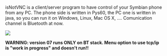 isNotVNC is a client/server program to have control of your Symbian phone from any PC. The phone side is written in Pys60, the PC one is written in java, so you can run it on Windows, Linux, Mac OS X, ....
Comunication channel is Bluetooth at now.


[![](https://www.paypal.com/en_US/i/btn/x-click-but21.gif)](https://www.paypal.com/cgi-bin/webscr?cmd=_donations&business=7T8KN6DQS9STG&lc=GB&item_name=sviluppo&item_number=isnotvnc&currency_code=EUR&bn=PP%2dDonationsBF%3abtn_donate_LG%2egif%3aNonHosted)

**WARNING: version 07 runs ONLY on BT stack. Menu option to use tcp/ip is "work in progress" and doesn't run!!**




